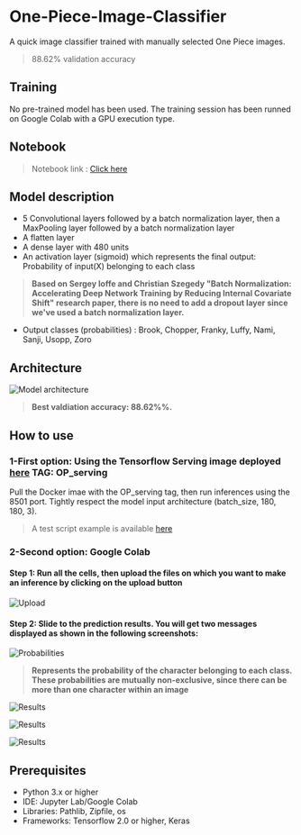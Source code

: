 # One-Piece-Image-Classifier

A quick image classifier trained with manually selected One Piece images. 
> 88.62% validation accuracy

## Training 

No pre-trained model has been used. The training session has been runned on Google Colab with a GPU execution type. 

## Notebook 

> Notebook link : [Click here](Model_without_Keras_Tuner.ipynb)

## Model description

- 5 Convolutional layers followed by a batch normalization layer, then a MaxPooling layer followed by a batch normalization layer
- A flatten layer
- A dense layer with 480 units
- An activation layer (sigmoid) which represents the final output: Probability of input(X) belonging to each class
> **Based on Sergey Ioffe and Christian Szegedy "Batch Normalization: Accelerating Deep Network Training by Reducing Internal Covariate Shift" research paper, there is no need to add a dropout layer since we've used a batch normalization layer.**
- Output classes (probabilities) : Brook, Chopper, Franky, Luffy, Nami, Sanji, Usopp, Zoro

## Architecture

![Model architecture](Screenshots/Model_architecture.png)
> **Best valdiation accuracy: 88.62%%.**

## How to use 

### 1-First option: Using the Tensorflow Serving image deployed [here](https://hub.docker.com/repository/docker/ibrahimserouis/my-tensorflow-models) **TAG: OP_serving**

Pull the Docker imae with the OP_serving tag, then run inferences using the 8501 port. Tightly respect the model input architecture (batch_size, 180, 180, 3). 

> A test script example is available [here](/Scripts/Prediction_OP_Model_Test.py)

### 2-Second option: Google Colab

#### Step 1:  Run all the cells, then upload the files on which you want to make an inference by clicking on the upload button 
![Upload](Screenshots/Upload.PNG)

#### Step 2: Slide to the prediction results. You will get two messages displayed as shown in the following screenshots: 
![Probabilities](Screenshots/Probabilities.PNG)
> **Represents the probability of the character belonging to each class. These probabilities are mutually non-exclusive, since there can be more than one character within an image**

![Results](Screenshots/Brook%20and%20Franky.PNG)

![Results](Screenshots/Luffy%20and%20Nami.PNG)

![Results](Screenshots/Sanji%20and%20Zoro.PNG)



## Prerequisites

- Python 3.x or higher 
- IDE: Jupyter Lab/Google Colab
- Libraries: Pathlib, Zipfile, os
- Frameworks: Tensorflow 2.0 or higher, Keras
